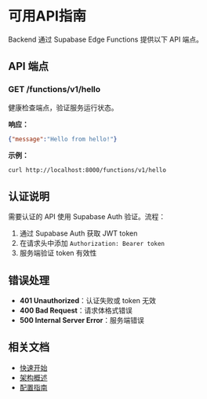 # 可用API指南

Backend 通过 Supabase Edge Functions 提供以下 API 端点。

## API 端点

### GET /functions/v1/hello

健康检查端点，验证服务运行状态。

**响应：**

```json
{"message":"Hello from hello!"}
```

**示例：**

```bash
curl http://localhost:8000/functions/v1/hello
```

## 认证说明

需要认证的 API 使用 Supabase Auth 验证。流程：

1. 通过 Supabase Auth 获取 JWT token
2. 在请求头中添加 `Authorization: Bearer token`
3. 服务端验证 token 有效性

## 错误处理

- **401 Unauthorized**：认证失败或 token 无效
- **400 Bad Request**：请求体格式错误
- **500 Internal Server Error**：服务端错误

## 相关文档

- [快速开始](backend_快速开始指南.md)
- [架构概述](backend_架构概述.md)
- [配置指南](backend_配置指南.md)
